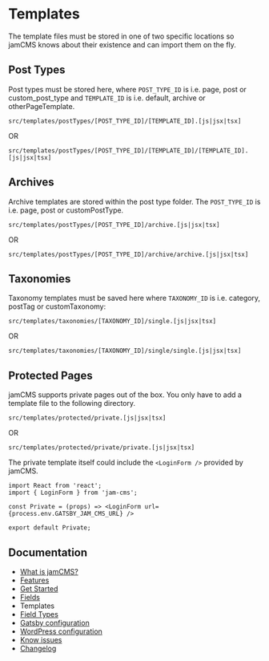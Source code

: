 # Templates

The template files must be stored in one of two specific locations so jamCMS knows about their existence and can import them on the fly.

## Post Types

Post types must be stored here, where `POST_TYPE_ID` is i.e. page, post or custom_post_type and `TEMPLATE_ID` is i.e. default, archive or otherPageTemplate.

```
src/templates/postTypes/[POST_TYPE_ID]/[TEMPLATE_ID].[js|jsx|tsx]
```

OR

```
src/templates/postTypes/[POST_TYPE_ID]/[TEMPLATE_ID]/[TEMPLATE_ID].[js|jsx|tsx]
```

## Archives

Archive templates are stored within the post type folder. The `POST_TYPE_ID` is i.e. page, post or customPostType.

```
src/templates/postTypes/[POST_TYPE_ID]/archive.[js|jsx|tsx]
```

OR

```
src/templates/postTypes/[POST_TYPE_ID]/archive/archive.[js|jsx|tsx]
```

## Taxonomies

Taxonomy templates must be saved here where `TAXONOMY_ID` is i.e. category, postTag or customTaxonomy:

```
src/templates/taxonomies/[TAXONOMY_ID]/single.[js|jsx|tsx]
```

OR

```
src/templates/taxonomies/[TAXONOMY_ID]/single/single.[js|jsx|tsx]
```

## Protected Pages

jamCMS supports private pages out of the box. You only have to add a template file to the following directory.

```
src/templates/protected/private.[js|jsx|tsx]
```

OR

```
src/templates/protected/private/private.[js|jsx|tsx]
```

The private template itself could include the `<LoginForm />` provided by jamCMS.

```
import React from 'react';
import { LoginForm } from 'jam-cms';

const Private = (props) => <LoginForm url={process.env.GATSBY_JAM_CMS_URL} />

export default Private;
```

## Documentation

- [What is jamCMS?](https://github.com/robinzimmer1989/jam-cms/blob/master/docs/what-is-jam-cms.md)
- [Features](https://github.com/robinzimmer1989/jam-cms/blob/master/docs/features.md)
- [Get Started](https://github.com/robinzimmer1989/jam-cms/blob/master/docs/get-started.md)
- [Fields](https://github.com/robinzimmer1989/jam-cms/blob/master/docs/fields.md)
- Templates
- [Field Types](https://github.com/robinzimmer1989/jam-cms/blob/master/docs/field-types.md)
- [Gatsby configuration](https://github.com/robinzimmer1989/jam-cms/blob/master/docs/gatsby-config.md)
- [WordPress configuration](https://github.com/robinzimmer1989/jam-cms/blob/master/docs/wordpress-config.md)
- [Know issues](https://github.com/robinzimmer1989/jam-cms/blob/master/docs/known-issues.md)
- [Changelog](https://github.com/robinzimmer1989/jam-cms/blob/master/docs/changelog.md)
